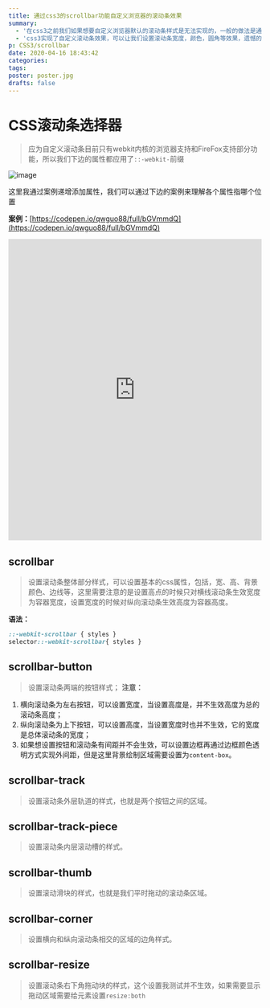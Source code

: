 ```yaml
---
title: 通过css3的scrollbar功能自定义浏览器的滚动条效果
summary:
  - '在css3之前我们如果想要自定义浏览器默认的滚动条样式是无法实现的，一般的做法是通过html+css+js来实现自定义滚动条，或者网站找现成的插件，做法都比较麻烦，IE虽然可以自定义滚动条，但是也只是改一些颜色而已不能做到绚丽的效果。'
  - 'css3实现了自定义滚动条效果，可以让我们设置滚动条宽度，颜色，圆角等效果，遗憾的是只有webkit内核的浏览器支持。'
p: CSS3/scrollbar
date: 2020-04-16 18:43:42
categories:
tags:
poster: poster.jpg
drafts: false
---
```


# CSS滚动条选择器
> 应为自定义滚动条目前只有webkit内核的浏览器支持和FireFox支持部分功能，所以我们下边的属性都应用了`::-webkit-`前缀

![image](scrollbar.png)

这里我通过案例递增添加属性，我们可以通过下边的案例来理解各个属性指哪个位置

**案例：**[https://codepen.io/qwguo88/full/bGVmmdQ](https://codepen.io/qwguo88/full/bGVmmdQ)

<iframe height="600" style="width: 100%;" scrolling="no" title="scrollbar" src="https://codepen.io/qwguo88/embed/bGVmmdQ?height=600&theme-id=30742&default-tab=result" frameborder="no" allowtransparency="true" allowfullscreen="true">
  See the Pen <a href='https://codepen.io/qwguo88/pen/bGVmmdQ'>scrollbar</a> by qwguo
  (<a href='https://codepen.io/qwguo88'>@qwguo88</a>) on <a href='https://codepen.io'>CodePen</a>.
</iframe>

## scrollbar
> 设置滚动条整体部分样式，可以设置基本的css属性，包括，宽、高、背景颜色、边线等，这里需要注意的是设置高点的时候只对横线滚动条生效宽度为容器宽度，设置宽度的时候对纵向滚动条生效高度为容器高度。

**语法：**
```css
::-webkit-scrollbar { styles }
selector::-webkit-scrollbar{ styles }
```


## scrollbar-button
> 设置滚动条两端的按钮样式；
**注意：**
1. 横向滚动条为左右按钮，可以设置宽度，当设置高度是，并不生效高度为总的滚动条高度；
2. 纵向滚动条为上下按钮，可以设置高度，当设置宽度时也并不生效，它的宽度是总体滚动条的宽度；
3. 如果想设置按钮和滚动条有间距并不会生效，可以设置边框再通过边框颜色透明方式实现外间距，但是这里背景绘制区域需要设置为`content-box`。

## scrollbar-track
> 设置滚动条外层轨道的样式，也就是两个按钮之间的区域。


## scrollbar-track-piece
> 设置滚动条内层滚动槽的样式。

## scrollbar-thumb
> 设置滚动滑块的样式，也就是我们平时拖动的滚动条区域。

## scrollbar-corner
> 设置横向和纵向滚动条相交的区域的边角样式。


## scrollbar-resize
> 设置滚动条右下角拖动块的样式，这个设置我测试并不生效，如果需要显示拖动区域需要给元素设置`resize:both`
